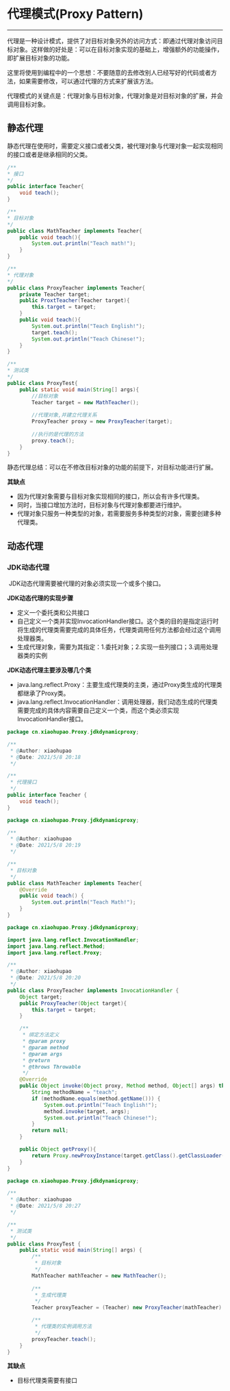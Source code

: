 # 代理模式(Proxy Pattern)

---

​		代理是一种设计模式，提供了对目标对象另外的访问方式：即通过代理对象访问目标对象。这样做的好处是：可以在目标对象实现的基础上，增强额外的功能操作，即扩展目标对象的功能。

​		这里将使用到编程中的一个思想：不要随意的去修改别人已经写好的代码或者方法，如果需要修改，可以通过代理的方式来扩展该方法。

​		代理模式的关键点是：代理对象与目标对象，代理对象是对目标对象的扩展，并会调用目标对象。

## 静态代理

​		静态代理在使用时，需要定义接口或者父类，被代理对象与代理对象一起实现相同的接口或者是继承相同的父类。

```java
/**
* 接口
*/
public interface Teacher{
    void teach();
}
```

```java
/**
* 目标对象
*/
public class MathTeacher implements Teacher{
    public void teach(){
        System.out.println("Teach math!");
    }
}
```

```java
/**
* 代理对象
*/
public class ProxyTeacher implements Teacher{
    private Teacher target;
    public ProxtTeacher(Teacher target){
        this.target = target;
    }
    public void teach(){
        System.out.println("Teach English!");
        target.teach();
        System.out.println("Teach Chinese!");
    }
}
```

```java
/**
* 测试类
*/
public class ProxyTest{
    public static void main(String[] args){
        //目标对象
        Teacher target = new MathTeacher();
        
        //代理对象,并建立代理关系
        ProxyTeacher proxy = new ProxyTeacher(target);
        
        //执行的是代理的方法
        proxy.teach();
    }
}
```

​		静态代理总结：可以在不修改目标对象的功能的前提下，对目标功能进行扩展。

**其缺点**

* 因为代理对象需要与目标对象实现相同的接口，所以会有许多代理类。
* 同时，当接口增加方法时，目标对象与代理对象都要进行维护。
* 代理对象只服务一种类型的对象，若需要服务多种类型的对象，需要创建多种代理类。

## 动态代理

### JDK动态代理

​		JDK动态代理需要被代理的对象必须实现一个或多个接口。

**JDK动态代理的实现步骤**

* 定义一个委托类和公共接口
* 自己定义一个类并实现InvocationHandler接口。这个类的目的是指定运行时将生成的代理类需要完成的具体任务，代理类调用任何方法都会经过这个调用处理器类。
* 生成代理对象，需要为其指定：1.委托对象；2.实现一些列接口；3.调用处理器类的实例

**JDK动态代理主要涉及哪几个类**

* java.lang.reflect.Proxy：主要生成代理类的主类，通过Proxy类生成的代理类都继承了Proxy类。
* java.lang.reflect.InvocationHandler：调用处理器，我们动态生成的代理类需要完成的具体内容需要自己定义一个类，而这个类必须实现InvocationHandler接口。

```java
package cn.xiaohupao.Proxy.jdkdynamicproxy;

/**
 * @Author: xiaohupao
 * @Date: 2021/5/8 20:18
 */

/**
 * 代理接口
 */
public interface Teacher {
    void teach();
}
```

```java
package cn.xiaohupao.Proxy.jdkdynamicproxy;

/**
 * @Author: xiaohupao
 * @Date: 2021/5/8 20:19
 */

/**
 * 目标对象
 */
public class MathTeacher implements Teacher{
    @Override
    public void teach() {
        System.out.println("Teach Math!");
    }
}
```

```java
package cn.xiaohupao.Proxy.jdkdynamicproxy;

import java.lang.reflect.InvocationHandler;
import java.lang.reflect.Method;
import java.lang.reflect.Proxy;

/**
 * @Author: xiaohupao
 * @Date: 2021/5/8 20:20
 */
public class ProxyTeacher implements InvocationHandler {
    Object target;
    public ProxyTeacher(Object target){
        this.target = target;
    }

    /**
     * 绑定方法定义
     * @param proxy
     * @param method
     * @param args
     * @return
     * @throws Throwable
     */
    @Override
    public Object invoke(Object proxy, Method method, Object[] args) throws Throwable {
        String methodName = "teach";
        if (methodName.equals(method.getName())) {
            System.out.println("Teach English!");
            method.invoke(target, args);
            System.out.println("Teach Chinese!");
        }
        return null;
    }

    public Object getProxy(){
        return Proxy.newProxyInstance(target.getClass().getClassLoader(), target.getClass().getInterfaces(),this);
    }
}
```

```java
package cn.xiaohupao.Proxy.jdkdynamicproxy;

/**
 * @Author: xiaohupao
 * @Date: 2021/5/8 20:27
 */

/**
 * 测试类
 */
public class ProxyTest {
    public static void main(String[] args) {
        /**
         * 目标对象
         */
        MathTeacher mathTeacher = new MathTeacher();
        
        /**
         * 生成代理类
         */
        Teacher proxyTeacher = (Teacher) new ProxyTeacher(mathTeacher).getProxy();

        /**
         * 代理类的实例调用方法
         */
        proxyTeacher.teach();
    }
}
```

**其缺点**

* 目标代理类需要有接口